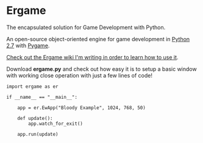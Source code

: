 Ergame
======
The encapsulated solution for Game Development with Python.

An open-source object-oriented engine for game development in [Python 2.7](https://www.python.org/download/releases/2.7/) with [Pygame](http://www.pygame.org/news.html).

[Check out the Ergame wiki I'm writing in order to learn how to use it](https://github.com/EricsonWillians/Ergame/wiki).

Download **ergame.py** and check out how easy it is to setup a basic window with working close operation with just a few lines of code!

```
import ergame as er

if __name__ == "__main__":
	
	app = er.EwApp("Bloody Example", 1024, 768, 50)
	
	def update():	
		app.watch_for_exit()
		
	app.run(update)

```
